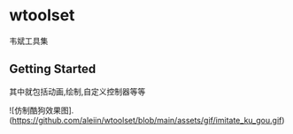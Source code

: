 # wtoolset

韦斌工具集

## Getting Started

其中就包括动画,绘制,自定义控制器等等

![仿制酷狗效果图].(https://github.com/aleiin/wtoolset/blob/main/assets/gif/imitate_ku_gou.gif)
